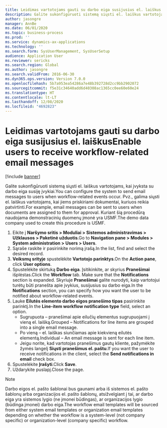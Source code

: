 ```yaml
---
title: Leidimas vartotojams gauti su darbo eiga susijusius el. laiškus
description: Galite sukonfigūruoti sistemą siųsti el. laiškus vartotojams, kai įvyksta su darbo eiga susiję įvykiai.
author: jasongre
manager: AnnBe
ms.date: 06/01/2020
ms.topic: business-process
ms.prod: ''
ms.service: dynamics-ax-applications
ms.technology: ''
ms.search.form: SysUserManagement, SysUserSetup
audience: Application User
ms.reviewer: sericks
ms.search.region: Global
ms.author: jasongre
ms.search.validFrom: 2016-06-30
ms.dyn365.ops.version: Version 7.0.0
ms.openlocfilehash: 5b7a953ea54286a7e48b392728d2cc9bb2902072
ms.sourcegitcommit: f5e31c34640add6d40308ac1365cc0ee60e60e24
ms.translationtype: HT
ms.contentlocale: lt-LT
ms.lasthandoff: 12/08/2020
ms.locfileid: "4692823"
---
```

# <a name="enable-users-to-receive-workflow-related-email-messages"></a><span data-ttu-id="0f5dd-103">Leidimas vartotojams gauti su darbo eiga susijusius el. laiškus</span><span class="sxs-lookup"><span data-stu-id="0f5dd-103">Enable users to receive workflow-related email messages</span></span>

[!include [banner](../../includes/banner.md)]

<span data-ttu-id="0f5dd-104">Galite sukonfigūruoti sistemą siųsti el. laiškus vartotojams, kai įvyksta su darbo eiga susiję įvykiai.</span><span class="sxs-lookup"><span data-stu-id="0f5dd-104">You can configure the system to send email messages to users when workflow-related events occur.</span></span> <span data-ttu-id="0f5dd-105">Pvz., galima siųsti el. laiškus vartotojams, kai jiems priskiriami dokumentai, kuriuos reikia patvirtinti.</span><span class="sxs-lookup"><span data-stu-id="0f5dd-105">For example, email messages can be sent to users when documents are assigned to them for approval.</span></span> <span data-ttu-id="0f5dd-106">Kuriant šią procedūrą naudojama demonstracinių duomenų įmonė yra USMF.</span><span class="sxs-lookup"><span data-stu-id="0f5dd-106">The demo data company used to create this procedure is USMF.</span></span>

1. <span data-ttu-id="0f5dd-107">Eikite į **Naršymo sritis > Moduliai > Sistemos administravimas > Užklausos > Paketinė užduotis**.</span><span class="sxs-lookup"><span data-stu-id="0f5dd-107">Go to **Navigation pane > Modules > System administration > Users > Users**.</span></span>
2. <span data-ttu-id="0f5dd-108">Sąraše raskite ir pasirinkite norimą įrašą.</span><span class="sxs-lookup"><span data-stu-id="0f5dd-108">In the list, find and select the desired record.</span></span>
3. <span data-ttu-id="0f5dd-109">**Veiksmų srityje** spustelėkite **Vartotojo parinktys**.</span><span class="sxs-lookup"><span data-stu-id="0f5dd-109">On the **Action pane**, click **User options**.</span></span>
4. <span data-ttu-id="0f5dd-110">Spustelėkite skirtuką **Darbo eiga**. Įsitikinkite, ar skyrius **Pranešimai** išplėstas.</span><span class="sxs-lookup"><span data-stu-id="0f5dd-110">Click the **Workflow** tab. Make sure that the **Notifications** section is expanded.</span></span> <span data-ttu-id="0f5dd-111">Skyriuje **Pranešimai** galite nurodyti, kaip vartotojui turėtų būti pranešta apie įvykius, susijusius su darbo eiga.</span><span class="sxs-lookup"><span data-stu-id="0f5dd-111">In the **Notifications** section, you can specify how you want the user to be notified about workflow-related events.</span></span>  
5. <span data-ttu-id="0f5dd-112">Lauke **Eilutės elemento darbo eigos pranešimo tipas** pasirinkite parinktį.</span><span class="sxs-lookup"><span data-stu-id="0f5dd-112">In the **Line-item workflow notification type** field, select an option.</span></span>
    - <span data-ttu-id="0f5dd-113">Sugrupuota – pranešimai apie eilučių elementus sugrupuojami į vieną el. laišką.</span><span class="sxs-lookup"><span data-stu-id="0f5dd-113">Grouped – Notifications for line items are grouped into a single email message.</span></span>
    - <span data-ttu-id="0f5dd-114">Po vieną – el. laiškas siunčiamas apie kiekvieną eilutės elementą.</span><span class="sxs-lookup"><span data-stu-id="0f5dd-114">Individual – An email message is sent for each line item.</span></span>  
    - <span data-ttu-id="0f5dd-115">Jeigu norite, kad vartotojas pranešimus gautų kliente, pažymėkite žymės langelį **Siųsti pranešimus el. paštu**.</span><span class="sxs-lookup"><span data-stu-id="0f5dd-115">If you want the user to receive notifications in the client, select the **Send notifications in email** check box.</span></span>  
6. <span data-ttu-id="0f5dd-116">Spustelėkite **Įrašyti**.</span><span class="sxs-lookup"><span data-stu-id="0f5dd-116">Click **Save**.</span></span>
7. <span data-ttu-id="0f5dd-117">Uždarykite puslapį.</span><span class="sxs-lookup"><span data-stu-id="0f5dd-117">Close the page.</span></span>

> [!NOTE]
> <span data-ttu-id="0f5dd-118">Darbo eigos el. pašto šablonai bus gaunami arba iš sistemos el. pašto šablonų arba organizacijos el. pašto šablonų, atsižvelgiant į tai, ar darbo eiga yra sistemos lygio (ne įmonei būdingas), ar organizacijos lygio (būdinga įmonei) darbo eiga.</span><span class="sxs-lookup"><span data-stu-id="0f5dd-118">The workflow email templates will be sourced from either system email templates or organization email templates depending on whether the workflow is a system-level (not company specific) or organization-level (company specific) workflow.</span></span>
